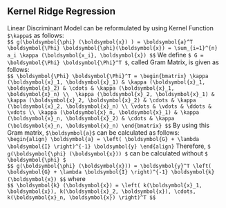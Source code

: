 ## Kernel Ridge Regression

Linear Discriminant Model can be reformulated by using Kernel Function `$\kappa$`  as follows:<br>
`$$ g(\boldsymbol{\phi} (\boldsymbol{x}) ) = \boldsymbol{a}^T \boldsymbol{\Phi} \boldsymbol{\phi}(\boldsymbol{x}) = \sum_{i=1}^{n} a_i \kappa (\boldsymbol{x_i}, \boldsymbol{x}) $$`
We define `$ G = \boldsymbol{\Phi} \boldsymbol{\Phi}^T $`, called Gram Matrix, is given as follows:<br>
`$$ \boldsymbol{\Phi} \boldsymbol{\Phi}^T = \begin{bmatrix} \kappa (\boldsymbol{x}_1, \boldsymbol{x}_1) & \kappa (\boldsymbol{x}_1, \boldsymbol{x}_2) & \cdots & \kappa (\boldsymbol{x}_1, \boldsymbol{x}_n) \\  \kappa (\boldsymbol{x}_2, \boldsymbol{x}_1) & \kappa (\boldsymbol{x}_2, \boldsymbol{x}_2) & \cdots & \kappa (\boldsymbol{x}_2, \boldsymbol{x}_n) \\ \vdots & \vdots & \ddots & \vdots \\ \kappa (\boldsymbol{x}_n, \boldsymbol{x}_1) & \kappa (\boldsymbol{x}_n, \boldsymbol{x}_2) & \cdots & \kappa (\boldsymbol{x}_n, \boldsymbol{x}_n) \end{bmatrix} $$`
By using this Gram matrix, `$\boldsymbol{a}$` can be calculated as follows:<br>
`\begin{align} \boldsymbol{a} = \left( \boldsymbol{G} + \lambda \boldsymbol{I} \right)^{-1} \boldsymbol{y} \end{align}`
Therefore, `$ g(\boldsymbol{\phi} (\boldsymbol{x})) $` can be calculated without `$ \boldsymbol{\phi} $`<br>
`$$ g(\boldsymbol{\phi} (\boldsymbol{x})) = \boldsymbol{y}^T \left( \boldsymbol{G} + \lambda \boldsymbol{I} \right)^{-1} \boldsymbol{k} (\boldsymbol{x}) $$`
where<br>
`$$ \boldsymbol{k} (\boldsymbol{x}) = \left( k(\boldsymbol{x}_1, \boldsymbol{x}), k(\boldsymbol{x}_2, \boldsymbol{x}), \cdots, k(\boldsymbol{x}_n, \boldsymbol{x}) \right)^T $$`
 

